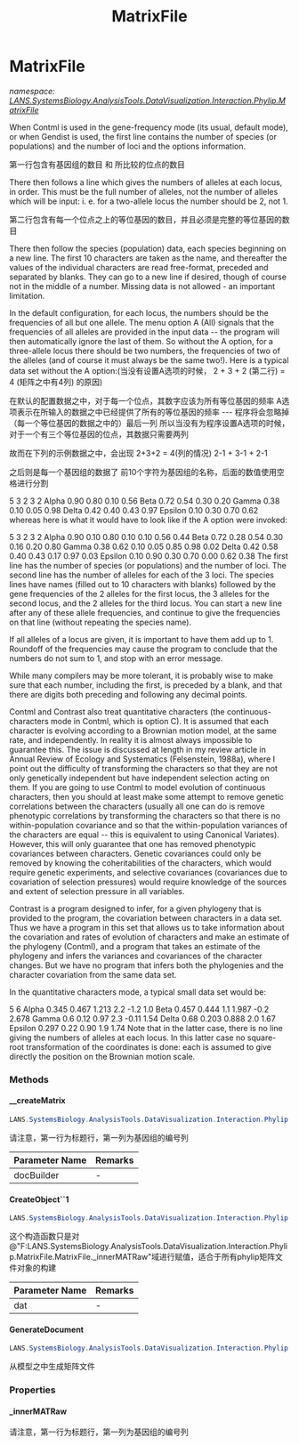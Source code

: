 ﻿---
title: MatrixFile
---

# MatrixFile
_namespace: [LANS.SystemsBiology.AnalysisTools.DataVisualization.Interaction.Phylip.MatrixFile](N-LANS.SystemsBiology.AnalysisTools.DataVisualization.Interaction.Phylip.MatrixFile.html)_

When Contml is used in the gene-frequency mode (its usual, default mode), or when Gendist is used, 
 the first line contains the number of species (or populations) and the number of loci and the options information. 
 
 第一行包含有基因组的数目 和 所比较的位点的数目
 
 There then follows a line which gives the numbers of alleles at each locus, in order. This must be the full number of alleles, 
 not the number of alleles which will be input: i. e. for a two-allele locus the number should be 2, not 1. 
 
 第二行包含有每一个位点之上的等位基因的数目，并且必须是完整的等位基因的数目
 
 
 There then follow the species (population) data, each species beginning on a new line. 
 The first 10 characters are taken as the name, and thereafter the values of the individual characters are read free-format, preceded and separated by blanks. 
 They can go to a new line if desired, though of course not in the middle of a number. Missing data is not allowed - an important limitation.
 
 
 In the default configuration, for each locus, the numbers should be the frequencies of all but one allele. 
 The menu option A (All) signals that the frequencies of all alleles are provided in the input data -- the program will then automatically ignore the last of them. 
 So without the A option, for a three-allele locus there should be two numbers, the frequencies of two of the alleles (and of course it must always be the same two!). 
 Here is a typical data set without the A option:(当没有设置A选项的时候， 2 + 3 + 2 (第二行) = 4 (矩阵之中有4列) 的原因)
 
 
 在默认的配置数据之中，对于每一个位点，其数字应该为所有等位基因的频率
 A选项表示在所输入的数据之中已经提供了所有的等位基因的频率 --- 程序将会忽略掉（每一个等位基因的数据之中的）最后一列
 所以当没有为程序设置A选项的时候，对于一个有三个等位基因的位点，其数据只需要两列
 
 故而在下列的示例数据之中，会出现 2+3+2 = 4(列的情况) 2-1 + 3-1 + 2-1 
 
 
 之后则是每一个基因组的数据了
 前10个字符为基因组的名称，后面的数值使用空格进行分割
 
 
 5 3
 2 3 2
 Alpha 0.90 0.80 0.10 0.56
 Beta 0.72 0.54 0.30 0.20
 Gamma 0.38 0.10 0.05 0.98
 Delta 0.42 0.40 0.43 0.97
 Epsilon 0.10 0.30 0.70 0.62
 whereas here is what it would have to look like if the A option were invoked:
 
 5 3
 2 3 2
 Alpha 0.90 0.10 0.80 0.10 0.10 0.56 0.44
 Beta 0.72 0.28 0.54 0.30 0.16 0.20 0.80
 Gamma 0.38 0.62 0.10 0.05 0.85 0.98 0.02
 Delta 0.42 0.58 0.40 0.43 0.17 0.97 0.03
 Epsilon 0.10 0.90 0.30 0.70 0.00 0.62 0.38
 The first line has the number of species (or populations) and the number of loci. The second line has the number of alleles for each of the 3 loci. The species lines have names (filled out to 10 characters with blanks) followed by the gene frequencies of the 2 alleles for the first locus, the 3 alleles for the second locus, and the 2 alleles for the third locus. You can start a new line after any of these allele frequencies, and continue to give the frequencies on that line (without repeating the species name).
 
 If all alleles of a locus are given, it is important to have them add up to 1. Roundoff of the frequencies may cause the program to conclude that the numbers do not sum to 1, and stop with an error message.
 
 While many compilers may be more tolerant, it is probably wise to make sure that each number, including the first, is preceded by a blank, and that there are digits both preceding and following any decimal points.
 
 Contml and Contrast also treat quantitative characters (the continuous-characters mode in Contml, which is option C). It is assumed that each character is evolving according to a Brownian motion model, at the same rate, and independently. In reality it is almost always impossible to guarantee this. The issue is discussed at length in my review article in Annual Review of Ecology and Systematics (Felsenstein, 1988a), where I point out the difficulty of transforming the characters so that they are not only genetically independent but have independent selection acting on them. If you are going to use Contml to model evolution of continuous characters, then you should at least make some attempt to remove genetic correlations between the characters (usually all one can do is remove phenotypic correlations by transforming the characters so that there is no within-population covariance and so that the within-population variances of the characters are equal -- this is equivalent to using Canonical Variates). However, this will only guarantee that one has removed phenotypic covariances between characters. Genetic covariances could only be removed by knowing the coheritabilities of the characters, which would require genetic experiments, and selective covariances (covariances due to covariation of selection pressures) would require knowledge of the sources and extent of selection pressure in all variables.
 
 Contrast is a program designed to infer, for a given phylogeny that is provided to the program, the covariation between characters in a data set. Thus we have a program in this set that allows us to take information about the covariation and rates of evolution of characters and make an estimate of the phylogeny (Contml), and a program that takes an estimate of the phylogeny and infers the variances and covariances of the character changes. But we have no program that infers both the phylogenies and the character covariation from the same data set.
 
 In the quantitative characters mode, a typical small data set would be:
 
 5 6
 Alpha 0.345 0.467 1.213 2.2 -1.2 1.0
 Beta 0.457 0.444 1.1 1.987 -0.2 2.678
 Gamma 0.6 0.12 0.97 2.3 -0.11 1.54
 Delta 0.68 0.203 0.888 2.0 1.67
 Epsilon 0.297 0.22 0.90 1.9 1.74
 Note that in the latter case, there is no line giving the numbers of alleles at each locus. In this latter case no square-root transformation of the coordinates is done: each is assumed to give directly the position on the Brownian motion scale.

### Methods

#### __createMatrix
```csharp
LANS.SystemsBiology.AnalysisTools.DataVisualization.Interaction.Phylip.MatrixFile.MatrixFile.__createMatrix(System.Text.StringBuilder@)
```
请注意，第一行为标题行，第一列为基因组的编号列

|Parameter Name|Remarks|
|--------------|-------|
|docBuilder|-|


#### CreateObject``1
```csharp
LANS.SystemsBiology.AnalysisTools.DataVisualization.Interaction.Phylip.MatrixFile.MatrixFile.CreateObject``1(Microsoft.VisualBasic.DocumentFormat.Csv.DocumentStream.File)
```
这个构造函数只是对@"F:LANS.SystemsBiology.AnalysisTools.DataVisualization.Interaction.Phylip.MatrixFile.MatrixFile._innerMATRaw"域进行赋值，适合于所有phylip矩阵文件对象的构建

|Parameter Name|Remarks|
|--------------|-------|
|dat|-|


#### GenerateDocument
```csharp
LANS.SystemsBiology.AnalysisTools.DataVisualization.Interaction.Phylip.MatrixFile.MatrixFile.GenerateDocument
```
从模型之中生成矩阵文件



### Properties

#### _innerMATRaw
请注意，第一行为标题行，第一列为基因组的编号列

